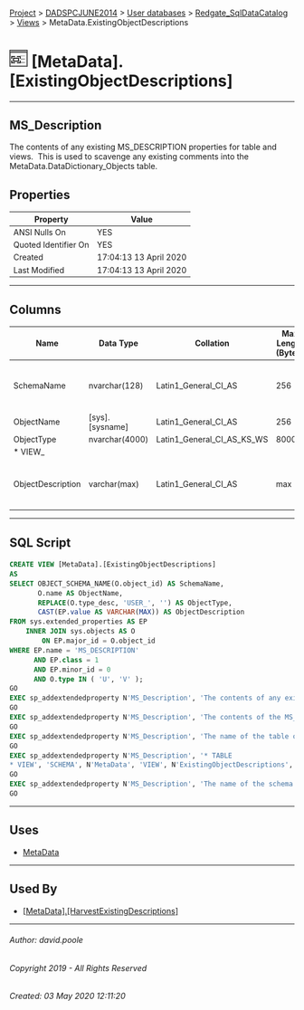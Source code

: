 #### 

[Project](../../../../readme.md) > [DADSPCJUNE2014](../../../readme.md) > [User databases](../../readme.md) > [Redgate_SqlDataCatalog](../readme.md) > [Views](Views.md) > MetaData.ExistingObjectDescriptions

# ![Views](../../../../Images/View32.png) [MetaData].[ExistingObjectDescriptions]

---

## <a name="#description"></a>MS_Description

The contents of any existing MS_DESCRIPTION properties for table and views.  This is used to scavenge any existing comments into the MetaData.DataDictionary_Objects table.

## <a name="#properties"></a>Properties

| Property | Value |
|---|---|
| ANSI Nulls On | YES |
| Quoted Identifier On | YES |
| Created | 17:04:13 13 April 2020 |
| Last Modified | 17:04:13 13 April 2020 |


---

## <a name="#columns"></a>Columns

| Name | Data Type | Collation | Max Length (Bytes) | Description |
|---|---|---|---|---|
| SchemaName | nvarchar(128) | Latin1_General_CI_AS | 256 | _The name of the schema in which the table or view containing the column resides._ |
| ObjectName | [sys].[sysname] | Latin1_General_CI_AS | 256 | _The name of the table or view_ |
| ObjectType | nvarchar(4000) | Latin1_General_CI_AS_KS_WS | 8000 | _* TABLE
* VIEW_ |
| ObjectDescription | varchar(max) | Latin1_General_CI_AS | max | _The contents of the MS_DESCRIPTION property for the table or view._ |


---

## <a name="#sqlscript"></a>SQL Script

```sql
CREATE VIEW [MetaData].[ExistingObjectDescriptions]
AS
SELECT OBJECT_SCHEMA_NAME(O.object_id) AS SchemaName,
       O.name AS ObjectName,
       REPLACE(O.type_desc, 'USER_', '') AS ObjectType,
       CAST(EP.value AS VARCHAR(MAX)) AS ObjectDescription
FROM sys.extended_properties AS EP
    INNER JOIN sys.objects AS O
        ON EP.major_id = O.object_id
WHERE EP.name = 'MS_DESCRIPTION'
      AND EP.class = 1
      AND EP.minor_id = 0
      AND O.type IN ( 'U', 'V' );
GO
EXEC sp_addextendedproperty N'MS_Description', 'The contents of any existing MS_DESCRIPTION properties for table and views.  This is used to scavenge any existing comments into the MetaData.DataDictionary_Objects table.', 'SCHEMA', N'MetaData', 'VIEW', N'ExistingObjectDescriptions', NULL, NULL
GO
EXEC sp_addextendedproperty N'MS_Description', 'The contents of the MS_DESCRIPTION property for the table or view.', 'SCHEMA', N'MetaData', 'VIEW', N'ExistingObjectDescriptions', 'COLUMN', N'ObjectDescription'
GO
EXEC sp_addextendedproperty N'MS_Description', 'The name of the table or view', 'SCHEMA', N'MetaData', 'VIEW', N'ExistingObjectDescriptions', 'COLUMN', N'ObjectName'
GO
EXEC sp_addextendedproperty N'MS_Description', '* TABLE
* VIEW', 'SCHEMA', N'MetaData', 'VIEW', N'ExistingObjectDescriptions', 'COLUMN', N'ObjectType'
GO
EXEC sp_addextendedproperty N'MS_Description', 'The name of the schema in which the table or view containing the column resides.', 'SCHEMA', N'MetaData', 'VIEW', N'ExistingObjectDescriptions', 'COLUMN', N'SchemaName'
GO

```


---

## <a name="#uses"></a>Uses

* [MetaData](../Security/Schemas/MetaData.md)


---

## <a name="#usedby"></a>Used By

* [[MetaData].[HarvestExistingDescriptions]](../Programmability/Stored_Procedures/HarvestExistingDescriptions.md)


---

###### Author:  david.poole

###### Copyright 2019 - All Rights Reserved

###### Created: 03 May 2020 12:11:20


